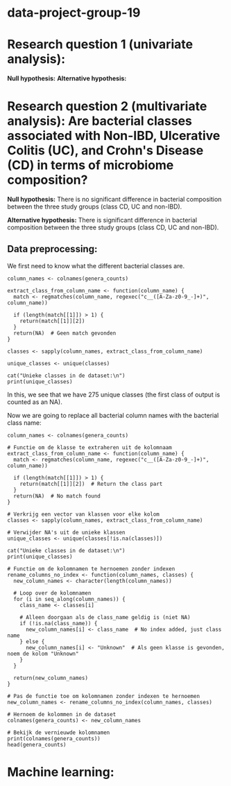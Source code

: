 # data-project-group-19

# Research question 1 (univariate analysis): 

**Null hypothesis:**
**Alternative hypothesis:**



# Research question 2 (multivariate analysis): Are bacterial classes associated with Non-IBD, Ulcerative Colitis (UC), and Crohn's Disease (CD) in terms of microbiome composition?

**Null hypothesis:** There is no significant difference in bacterial composition between the three study groups (class CD, UC and non-IBD).

**Alternative hypothesis:** There is significant difference in bacterial composition between the three study groups (class CD, UC and non-IBD).

## Data preprocessing:

We first need to know what the different bacterial classes are.

```{r}
column_names <- colnames(genera_counts)

extract_class_from_column_name <- function(column_name) {
  match <- regmatches(column_name, regexec("c__([A-Za-z0-9_-]+)", column_name))
  
  if (length(match[[1]]) > 1) {
    return(match[[1]][2])  
  }
  return(NA)  # Geen match gevonden
}

classes <- sapply(column_names, extract_class_from_column_name)

unique_classes <- unique(classes)

cat("Unieke classes in de dataset:\n")
print(unique_classes)
```
In this, we see that we have 275 unique classes (the first class of output is counted as an NA). 


Now we are going to replace all bacterial column names with the bacterial class name:
 
```
column_names <- colnames(genera_counts)

# Functie om de klasse te extraheren uit de kolomnaam
extract_class_from_column_name <- function(column_name) {
  match <- regmatches(column_name, regexec("c__([A-Za-z0-9_-]+)", column_name))
  
  if (length(match[[1]]) > 1) {
    return(match[[1]][2])  # Return the class part
  }
  return(NA)  # No match found
}

# Verkrijg een vector van klassen voor elke kolom
classes <- sapply(column_names, extract_class_from_column_name)

# Verwijder NA's uit de unieke klassen
unique_classes <- unique(classes[!is.na(classes)])

cat("Unieke classes in de dataset:\n")
print(unique_classes)

# Functie om de kolomnamen te hernoemen zonder indexen
rename_columns_no_index <- function(column_names, classes) {
  new_column_names <- character(length(column_names))
  
  # Loop over de kolomnamen
  for (i in seq_along(column_names)) {
    class_name <- classes[i]
    
    # Alleen doorgaan als de class_name geldig is (niet NA)
    if (!is.na(class_name)) {
      new_column_names[i] <- class_name  # No index added, just class name
    } else {
      new_column_names[i] <- "Unknown"  # Als geen klasse is gevonden, noem de kolom "Unknown"
    }
  }
  
  return(new_column_names)
}

# Pas de functie toe om kolomnamen zonder indexen te hernoemen
new_column_names <- rename_columns_no_index(column_names, classes)

# Hernoem de kolommen in de dataset
colnames(genera_counts) <- new_column_names

# Bekijk de vernieuwde kolomnamen
print(colnames(genera_counts))
head(genera_counts)
```	

# Machine learning:

